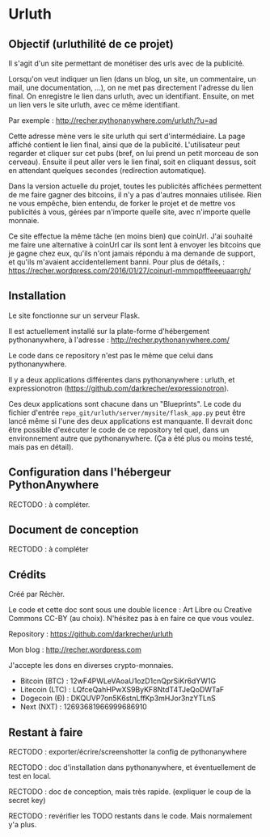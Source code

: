# Urluth


## Objectif (urluthilité de ce projet)

Il s'agit d'un site permettant de monétiser des urls avec de la publicité.

Lorsqu'on veut indiquer un lien (dans un blog, un site, un commentaire, un mail, une documentation, ...), on ne met pas directement l'adresse du lien final. On enregistre le lien dans urluth, avec un identifiant. Ensuite, on met un lien vers le site urluth, avec ce même identifiant.

Par exemple :
http://recher.pythonanywhere.com/urluth/?u=ad

Cette adresse mène vers le site urluth qui sert d'intermédiaire. La page affiché contient le lien final, ainsi que de la publicité. L'utilisateur peut regarder et cliquer sur cet pubs (bref, on lui prend un petit morceau de son cerveau). Ensuite il peut aller vers le lien final, soit en cliquant dessus, soit en attendant quelques secondes (redirection automatique).

Dans la version actuelle du projet, toutes les publicités affichées permettent de me faire gagner des bitcoins, il n'y a pas d'autres monnaies utilisée. Rien ne vous empêche, bien entendu, de forker le projet et de mettre vos publicités à vous, gérées par n'importe quelle site, avec n'importe quelle monnaie.

Ce site effectue la même tâche (en moins bien) que coinUrl. J'ai souhaité me faire une alternative à coinUrl car ils sont lent à envoyer les bitcoins que je gagne chez eux, qu'ils n'ont jamais répondu à ma demande de support, et qu'ils m'avaient accidentellement banni. Pour plus de détails, : https://recher.wordpress.com/2016/01/27/coinurl-mmmppfffeeeuaarrgh/


## Installation

Le site fonctionne sur un serveur Flask.

Il est actuellement installé sur la plate-forme d'hébergement pythonanywhere, à l'adresse : http://recher.pythonanywhere.com/

Le code dans ce repository n'est pas le même que celui dans pythonanywhere.

Il y a deux applications différentes dans pythonanywhere : urluth, et expressionotron (https://github.com/darkrecher/expressionotron).

Ces deux applications sont chacune dans un "Blueprints". Le code du fichier d'entrée `repo_git/urluth/server/mysite/flask_app.py` peut être lancé même si l'une des deux applications est manquante. Il devrait donc être possible d'exécuter le code de ce repository tel quel, dans un environnement autre que pythonanywhere. (Ça a été plus ou moins testé, mais pas en détail).


## Configuration dans l'hébergeur PythonAnywhere

RECTODO : à compléter.


## Document de conception

RECTODO : à compléter


## Crédits

Créé par Réchèr.

Le code et cette doc sont sous une double licence : Art Libre ou Creative Commons CC-BY (au choix). N'hésitez pas à en faire ce que vous voulez.

Repository : https://github.com/darkrecher/urluth

Mon blog : http://recher.wordpress.com

J'accepte les dons en diverses crypto-monnaies.

 - Bitcoin (BTC) : 12wF4PWLeVAoaU1ozD1cnQprSiKr6dYW1G
 - Litecoin (LTC) : LQfceQahHPwXS9ByKF8NtdT4TJeQoDWTaF
 - Dogecoin (Ð) : DKQUVP7on5K6stnLffKp3mHJor3nzYTLnS
 - Next (NXT) : 12693681966999686910


## Restant à faire

RECTODO : exporter/écrire/screenshotter la config de pythonanywhere

RECTODO : doc d'installation dans pythonanywhere, et éventuellement de test en local.

RECTODO : doc de conception, mais très rapide. (expliquer le coup de la secret key)

RECTODO : revérifier les TODO restants dans le code. Mais normalement y'a plus.
